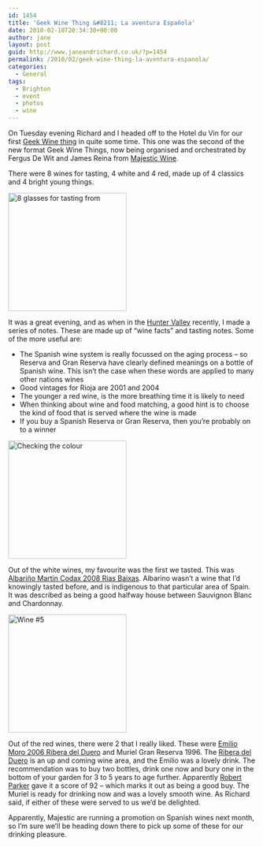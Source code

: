 ```yaml
---
id: 1454
title: 'Geek Wine Thing &#8211; La aventura Española'
date: 2010-02-18T20:34:30+00:00
author: jane
layout: post
guid: http://www.janeandrichard.co.uk/?p=1454
permalink: /2010/02/geek-wine-thing-la-aventura-espanola/
categories:
  - General
tags:
  - Brighton
  - event
  - photos
  - wine
---
```

On Tuesday evening Richard and I headed off to the Hotel du Vin for our first [Geek Wine thing](http://geekwinething.org.uk/) in quite some time. This one was the second of the new format Geek Wine Things, now being organised and orchestrated by Fergus De Wit and James Reina from [Majestic Wine](http://www.majestic.co.uk/).

There were 8 wines for tasting, 4 white and 4 red, made up of 4 classics and 4 bright young things.

[<img src="http://farm5.static.flickr.com/4059/4368639302_f64be60b03_m.jpg" width="240" height="240" alt="8 glasses for tasting from" />](http://www.flickr.com/photos/janed/4368639302/ "8 glasses for tasting from by Jane Dallaway, on Flickr")

It was a great evening, and as when in the [Hunter Valley](http://www.janeandrichard.co.uk/2010/02/in-hunter-valley/) recently, I made a series of notes. These are made up of &#8220;wine facts&#8221; and tasting notes. Some of the more useful are:

  * The Spanish wine system is really focussed on the aging process &#8211; so Reserva and Gran Reserva have clearly defined meanings on a bottle of Spanish wine. This isn&#8217;t the case when these words are applied to many other nations wines
  * Good vintages for Rioja are 2001 and 2004
  * The younger a red wine, is the more breathing time it is likely to need
  * When thinking about wine and food matching, a good hint is to choose the kind of food that is served where the wine is made
  * If you buy a Spanish Reserva or Gran Reserva, then you&#8217;re probably on to a winner</ul> 

[<img src="http://farm3.static.flickr.com/2694/4367892711_3a6f013710_m.jpg" width="240" height="240" alt="Checking the colour" />](http://www.flickr.com/photos/janed/4367892711/ "Checking the colour by Jane Dallaway, on Flickr")

Out of the white wines, my favourite was the first we tasted. This was [Albariño Martin Codax 2008 Rias Baixas](http://www.majestic.co.uk/find/keyword-is-albarino/product-is-14266). Albarino wasn&#8217;t a wine that I&#8217;d knowingly tasted before, and is indigenous to that particular area of Spain. It was described as being a good halfway house between Sauvignon Blanc and Chardonnay.

[<img src="http://farm5.static.flickr.com/4050/4368638826_dcaf72557c_m.jpg" width="240" height="240" alt="Wine #5" />](http://www.flickr.com/photos/janed/4368638826/ "Wine #5 by Jane Dallaway, on Flickr")

Out of the red wines, there were 2 that I really liked. These were [Emilio Moro 2006 Ribera del Duero](http://www.majestic.co.uk/find/keyword-is-ribiera/product-is-14437) and Muriel Gran Reserva 1996. The [Ribera del Duero](http://en.wikipedia.org/wiki/Ribera_del_Duero) is an up and coming wine area, and the Emilio was a lovely drink. The recommendation was to buy two bottles, drink one now and bury one in the bottom of your garden for 3 to 5 years to age further. Apparently [Robert Parker](http://www.erobertparker.com/) gave it a score of 92 &#8211; which marks it out as being a good buy. The Muriel is ready for drinking now and was a lovely smooth wine. As Richard said, if either of these were served to us we&#8217;d be delighted.

Apparently, Majestic are running a promotion on Spanish wines next month, so I&#8217;m sure we&#8217;ll be heading down there to pick up some of these for our drinking pleasure.